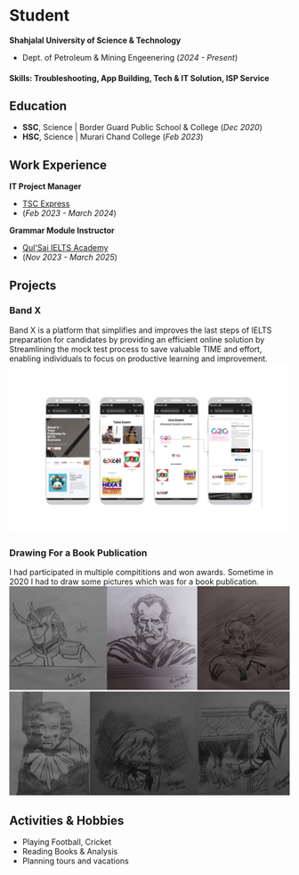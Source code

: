 # Student
**Shahjalal University of Science & Technology**
- Dept. of Petroleum & Mining Engeenering (_2024 - Present_)

#### Skills: Troubleshooting, App Building, Tech & IT Solution, ISP Service

## Education
- **SSC**, Science | Border Guard Public School & College (_Dec 2020_)								       		
- **HSC**, Science | Murari Chand College (_Feb 2023_)	 			        		

## Work Experience
**IT Project Manager**
-  [TSC Express](https://www.tscexpressbd.com/)
-  (_Feb 2023 - March 2024_)

**Grammar Module Instructor**
-  [Qul'Sai IELTS Academy](https://www.facebook.com/qulsai)
-  (_Nov 2023 - March 2025_)

## Projects
### Band X
Band X is a platform that simplifies and improves the last steps of IELTS preparation for candidates by providing an efficient online solution by Streamlining the mock test process to save valuable  TIME  and effort, enabling individuals to focus on productive learning and improvement.
![Band X](/assets/img/bandx.png)

### Drawing For a Book Publication
I had participated in multiple compititions and won awards. Sometime in 2020 I had to draw some pictures which was for a book publication.
![Drawing 01](/assets/img/drawing1.png)
![Drawing 02](/assets/img/drawing2.png)

## Activities & Hobbies
- Playing Football, Cricket
- Reading Books & Analysis
- Planning tours and vacations

